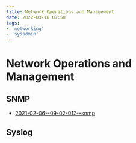 ```yaml
---
title: Network Operations and Management
date: 2022-03-18 07:58
tags:
- 'networking'
- 'sysadmin'
---
```


# Network Operations and Management

## SNMP

* [2021-02-06--09-02-01Z--snmp](2021-02-06--09-02-01Z--snmp.md)

## Syslog


